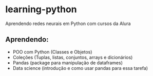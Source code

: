 # learning-python
Aprendendo redes neurais em Python com cursos da Alura

## Aprendendo:

* POO com Python (Classes e Objetos)
* Coleções (Tuplas, listas, conjuntos, arrays e dicionários)
* Pandas (package para manipulação de dataframes)
* Data science (introdução e como usar pandas para essa tarefa)


